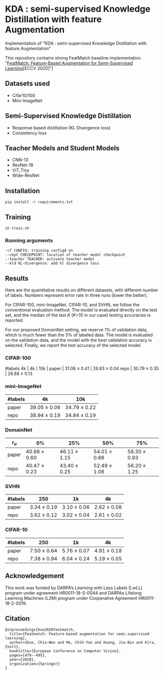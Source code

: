 # KDA : semi-supervised Knowledge Distillation with feature Augmentation
Implementation of "KDA : semi-supervised Knowledge Distillation with feature Augmentation"

This repository contains strong FeatMatch baseline implementation.
"[FeatMatch: Feature-Based Augmentation for Semi-Supervised Learning](https://www.ecva.net/papers/eccv_2020/papers_ECCV/papers/123630460.pdf)[ECCV 2020]"]

## Datasets used
- Cifar10/100
- Mini-ImageNet

## Semi-Supervised Knowledge Distillation
- Response based distillation (KL Divergence loss)
- Consistency loss

## Teacher Models and Student Models
- CNN-13
- ResNet-18
- ViT_Tiny
- Wide-ResNet

## Installation
```
pip install -r requirements.txt

```

## Training
```
sh train.sh
```

### Running arguments

    -cf CONFIG: training configd on
    --ckpt CHECKPOINT: location of teacher model checkpoint
    --teacher TEACHER: activate teacher model
    --kld KL-Divergence: add kl divergence loss


## Results

Here are the quantitative results on different datasets, with different number of labels. Numbers represent error rate in three runs (lower the better).

For CIFAR-100, mini-ImageNet, CIFAR-10, and SVHN, we follow the conventional evaluation method.
The model is evaluated directly on the test set, and the median of the last _K_ (_K_=10 in our case) testing accuracies is reported.

For our proposed DomainNet setting, we reserve 1% of validation data, which is much fewer than the 5% of labeled data.
The model is evaluated on the validation data, and the model with the best validation accuracy is selected.
Finally, we report the test accuracy of the selected model.

### CIFAR-100
\#labels 4k | 4k | 10k | 
paper | 31.06 ± 0.41 |  26.83 ± 0.04 
repo | 30.79 ± 0.35 | 26.88 ± 0.13

### mini-ImageNet
\#labels | 4k | 10k
--- | --- | --- 
paper | 39.05 ± 0.06 | 34.79 ± 0.22 
repo | 38.94 ± 0.19 | 34.84 ± 0.19

### DomainNet
_r<sub>u<sub>_ | 0% | 25% | 50% | 75%
--- | --- | --- | --- | ---
paper | 40.66 ± 0.60 | 46.11 ± 1.15 | 54.01 ± 0.66 | 58.30 ± 0.93 
repo | 40.47 ± 0.23 | 43.40 ± 0.25 | 52.49 ± 1.06 | 56.20 ± 1.25

### SVHN
\#labels | 250 | 1k | 4k
--- | --- | --- | ---
paper | 3.34 ± 0.19 | 3.10 ± 0.06 | 2.62 ± 0.08
repo | 3.62 ± 0.12 | 3.02 ± 0.04 | 2.61 ± 0.02

### CIFAR-10
\#labels | 250 | 1k | 4k
--- | --- | --- | ---
paper | 7.50 ± 0.64 | 5.76 ± 0.07 |  4.91 ± 0.18
repo | 7.38 ± 0.94 | 6.04 ± 0.24 | 5.19 ± 0.05

## Acknowledgement
This work was funded by DARPA’s Learning with Less Labels (LwLL) program under agreement HR0011-18-S-0044 and DARPAs Lifelong Learning Machines (L2M) program under Cooperative Agreement HR0011-18-2-0019.

## Citation
    @inproceedings{kuo2020featmatch,
      title={Featmatch: Feature-based augmentation for semi-supervised learning},
      author={Kuo, Chia-Wen and Ma, Chih-Yao and Huang, Jia-Bin and Kira, Zsolt},
      booktitle={European Conference on Computer Vision},
      pages={479--495},
      year={2020},
      organization={Springer}
    }

[svhn]: http://ufldl.stanford.edu/housenumbers/
[cifar]: https://www.cs.toronto.edu/~kriz/cifar.html
[mini_imagenet]: https://github.com/twitter/meta-learning-lstm/tree/master/data/miniImagenet
[zca]: https://drive.google.com/drive/folders/14DDmdqMvBSp45ivk589-jpVq9Q4as0xA?usp=sharing

[Chia-Wen Kuo]: https://sites.google.com/view/chiawen-kuo/home
[Chih-Yao Ma]: https://chihyaoma.github.io/
[Jia-Bin Huang]: https://filebox.ece.vt.edu/~jbhuang/
[Zsolt Kira]: https://www.cc.gatech.edu/~zk15/
[arXiv]: https://arxiv.org/abs/2007.08505
[Project]: https://sites.google.com/view/chiawen-kuo/home/featmatch
